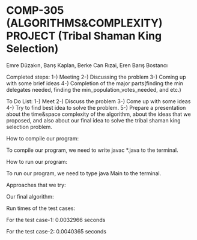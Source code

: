 # COMP-305 (ALGORITHMS&COMPLEXITY) PROJECT (Tribal Shaman King Selection)
Emre Düzakın, Barış Kaplan, Berke Can Rızai, Eren Barış Bostancı 


Completed steps: 
1-) Meeting
2-) Discussing the problem
3-) Coming up with some brief ideas
4-) Completion of the major parts(finding the min delegates needed, finding the min_population_votes_needed, and etc.)






To Do List: 
1-) Meet 
2-) Discuss the problem
3-) Come up with some ideas
4-) Try to find best idea to solve the problem.
5-) Prepare a presentation about the time&space complexity of the algorithm, about the ideas that we proposed, and also about our final idea to solve the tribal shaman king selection problem.




How to compile our program: 


To compile our program, we need to write javac *.java to the terminal.


How to run our program: 

To run our program, we need to type java Main to the terminal.


Approaches that we try: 




Our final algorithm: 



Run times of the test cases:

For the test case-1: 0.0032966 seconds

For the test case-2: 0.0040365 seconds







